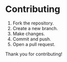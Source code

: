 # Contributing

1. Fork the repository.
2. Create a new branch.
3. Make changes.
4. Commit and push.
5. Open a pull request.

Thank you for contributing!
